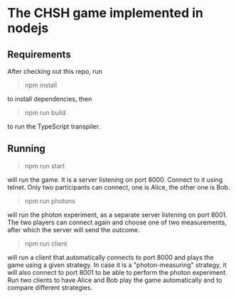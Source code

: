 # The CHSH game implemented in nodejs
## Requirements
After checking out this repo, run

> npm install

to install dependencies, then

> npm run build

to run the TypeScript transpiler.

## Running
> npm run start

will run the game. It is a server listening on port 8000. Connect to it using telnet. Only two participants can
connect, one is Alice, the other one is Bob.

> npm run photons

will run the photon experiment, as a separate server listening on port 8001. The two players can connect again
and choose one of two measurements, after which the server will send the outcome.

> npm run client

will run a client that automatically connects to port 8000 and plays the game using a given strategy. In case
it is a "photon-measuring" strategy, it will also connect to port 8001 to be able to perform the photon
experiment. Run two clients to have Alice and Bob play the game automatically and to compare different
strategies.
